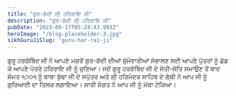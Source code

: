 ```yaml
---
title: "ਗੁਰ-ਗੱਦੀ ਸ਼ੀ੍ ਹਰਿਰਾਇ ਜੀ"
description: "ਗੁਰ-ਗੱਦੀ ਸ਼ੀ੍ ਹਰਿਰਾਇ ਜੀ"
pubDate: "2023-09-17T05:24:43.993Z"
heroImage: "/blog-placeholder-3.jpg"
sikhGuruJiSlug: "guru-har-rai-ji"
---
```


ਗੁਰੂ ਹਰਗੋਬਿੰਦ ਜੀ ਨੇ ਆਪਣੇ ਮਗਰੋਂ ਗੁਰ-ਗੱਦੀ ਦੀਆਂ ਜ਼ੁੰਮੇਵਾਰੀਆਂ ਸੰਭਾਲਣ ਲਈ ਆਪਣੇ ਪੁੱਤਰਾਂ ਨੂੰ ਛੱਡ ਕੇ ਆਪਣੇ ਪੋਤਰੇ ਹਰਿਰਾਇ ਜੀ ਨੂੰ ਚੁਣਿਆ। ਜਦੋਂ ਗੁਰੂ ਹਰਗੋਬਿੰਦ ਜੀ ਦੇ ਜੋਤੀ-ਜੋਤਿ ਸਮਾਉਣ ਤੋਂ ਬਾਦ ਸੰਮਤ ੧੭੦੧ ਨੂੰ ਬਾਬਾ ਬੁੱਢਾ ਜੀ ਦੇ ਸਪੁੱਤਰ ਅਤੇ ਸ਼ੀ੍ ਹਰਿਮੰਦਰ ਸਾਹਿਬ ਦੇ ਗ੍ੰਥੀ ਨੇ ਆਪ ਜੀ ਨੂੰ ਗੁਰਿਆਈ ਦਾ ਤਿਲਕ ਲਗਾਇਆ। ਸਾਰੀ ਸੰਗਤ ਨੇ ਆਪ ਜੀ ਨੂੰ ਮੱਥਾ ਟੇਕਿਆ।
